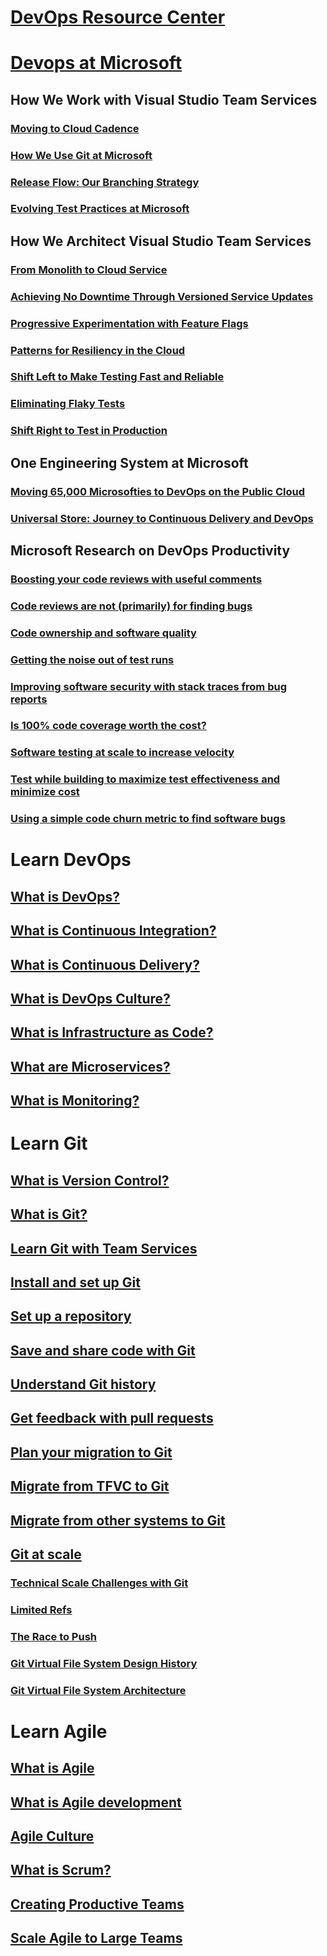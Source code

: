 # [DevOps Resource Center](index.md)

# [Devops at Microsoft](devops-at-microsoft/index.md)
## How We Work with Visual Studio Team Services
### [Moving to Cloud Cadence](devops-at-microsoft/moving-cloud-cadence.md)
### [How We Use Git at Microsoft](devops-at-microsoft/use-git-microsoft.md)
### [Release Flow: Our Branching Strategy](devops-at-microsoft/release-flow.md)
### [Evolving Test Practices at Microsoft](devops-at-microsoft/evolving-test-practices-microsoft.md)
## How We Architect Visual Studio Team Services
### [From Monolith to Cloud Service](devops-at-microsoft/monolith-cloud-service.md)
### [Achieving No Downtime Through Versioned Service Updates](devops-at-microsoft/achieving-no-downtime-versioned-service-updates.md)
### [Progressive Experimentation with Feature Flags](devops-at-microsoft/progressive-experimentation-feature-flags.md)
### [Patterns for Resiliency in the Cloud](devops-at-microsoft/patterns-resiliency-cloud.md)
### [Shift Left to Make Testing Fast and Reliable](devops-at-microsoft/shift-left-make-testing-fast-reliable.md)
### [Eliminating Flaky Tests](devops-at-microsoft/eliminating-flaky-tests.md)
### [Shift Right to Test in Production](devops-at-microsoft/shift-right-test-production.md)
## One Engineering System at Microsoft
### [Moving 65,000 Microsofties to DevOps on the Public Cloud](devops-at-microsoft/moving-65000-microsofties-devops-public-cloud.md)
### [Universal Store: Journey to Continuous Delivery and DevOps](devops-at-microsoft/universal-store-journey-continuous-delivery-devops.md)
## Microsoft Research on DevOps Productivity
### [Boosting your code reviews with useful comments](devops-at-microsoft/boosting-code-reviews-useful-comments.md)
### [Code reviews are not (primarily) for finding bugs](devops-at-microsoft/code-reviews-not-primarily-finding-bugs.md)
### [Code ownership and software quality](devops-at-microsoft/code-ownership-software-quality.md)
### [Getting the noise out of test runs](devops-at-microsoft/getting-noise-test-runs.md)
### [Improving software security with stack traces from bug reports](devops-at-microsoft/improving-software-security-stack-traces-bug-reports.md)
### [Is 100% code coverage worth the cost?](devops-at-microsoft/100-code-coverage-worth-cost.md)
### [Software testing at scale to increase velocity](devops-at-microsoft/software-testing-scale-increase-velocity.md)
### [Test while building to maximize test effectiveness and minimize cost](devops-at-microsoft/test-building-maximize-test-effectiveness-minimize-cost.md)
### [Using a simple code churn metric to find software bugs](devops-at-microsoft/using-simple-code-churn-metric-find-software-bugs.md)

# Learn DevOps
## [What is DevOps?](what-is-devops.md)
## [What is Continuous Integration?](what-is-continuous-integration.md)
## [What is Continuous Delivery?](what-is-continuous-delivery.md)
## [What is DevOps Culture?](what-is-devops-culture.md)
## [What is Infrastructure as Code?](what-is-infrastructure-as-code.md)
## [What are Microservices?](what-are-microservices.md)
## [What is Monitoring?](what-is-monitoring.md)

# Learn Git
## [What is Version Control?](git/what-is-version-control.md)
## [What is Git?](git/what-is-git.md)
## [Learn Git with Team Services](git/learn-git-with-team-services.md)
## [Install and set up Git](git/install-and-set-up-git.md)
## [Set up a repository](git/set-up-a-git-repository.md)
## [Save and share code with Git](git/git-share-code.md)
## [Understand Git history](git/understand-git-history.md)
## [Get feedback with pull requests](git/git-pull-requests.md)
## [Plan your migration to Git](git/centralized-to-git.md)
## [Migrate from TFVC to Git](git/migrate-from-tfvc-to-git.md)
## [Migrate from other systems to Git](git/migrate-other-systems-to-git.md)
## [Git at scale](git/git-at-scale.md)
### [Technical Scale Challenges with Git](git/technical-scale-challenges.md)
### [Limited Refs](git/limited-refs.md)
### [The Race to Push](git/race-to-push.md)
### [Git Virtual File System Design History](git/gvfs-design-history.md)
### [Git Virtual File System Architecture](git/gvfs-architecture.md)

# Learn Agile
## [What is Agile](agile/what-is-agile.md)
## [What is Agile development](agile/what-is-agile-development.md)
## [Agile Culture](agile/agile-culture.md)
## [What is Scrum?](agile/what-is-scrum.md)
## [Creating Productive Teams](agile/productive-teams.md)
## [Scale Agile to Large Teams](agile/scale-agile-large-teams.md)
